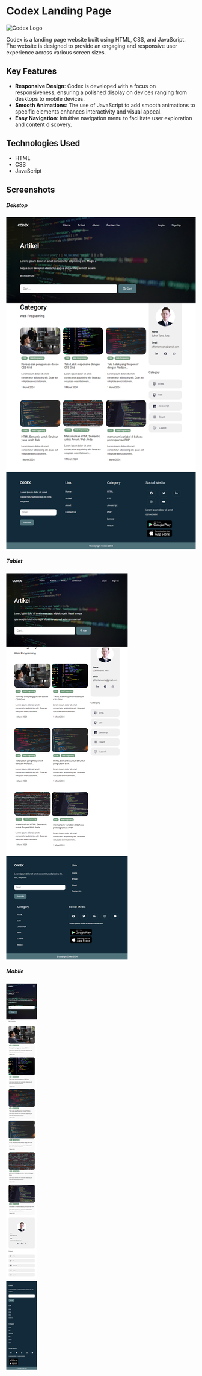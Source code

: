 # Codex Landing Page

![Codex Logo](link-to-your-logo.png)

Codex is a landing page website built using HTML, CSS, and JavaScript. The website is designed to provide an engaging and responsive user experience across various screen sizes.

## Key Features

- **Responsive Design**: Codex is developed with a focus on responsiveness, ensuring a polished display on devices ranging from desktops to mobile devices.
- **Smooth Animations**: The use of JavaScript to add smooth animations to specific elements enhances interactivity and visual appeal.
- **Easy Navigation**: Intuitive navigation menu to facilitate user exploration and content discovery.

## Technologies Used

- HTML
- CSS
- JavaScript

## Screenshots

##### Dekstop
![App Screenshot](screnshoot%20dekstop.png)

##### Tablet
![App Screenshot](screnshoot%20tablet.png)

##### Mobile
![App Screenshot](screnshoot%20mobile.png)